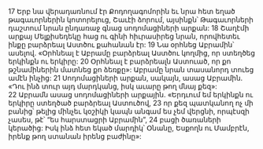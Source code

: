 17 Երբ նա վերադառնում էր Քոդողագոմորին եւ նրա հետ եղած թագաւորներին կոտորելուց, Շաւէի ձորում, այսինքն՝ Թագաւորների դաշտում նրան ընդառաջ գնաց սոդոմացիների արքան:
18 Շաղէմի արքայ Մելքիսեդեկը հաց ու գինի հիւրասիրեց նրան, որովհետեւ ինքը բարձրեալ Աստծու քահանան էր: 19 Նա օրհնեց Աբրամին՝ ասելով. «Օրհնեալ է Աբրամը բարձրեալ Աստծու կողմից, որ ստեղծեց երկինքն ու երկիրը: 20 Օրհնեալ է բարձրեալն Աստուած, որ քո թշնամիներին մատնեց քո ձեռքը»: Աբրամը նրան տասանորդ տուեց ամէն ինչից: 21 Սոդոմացիների արքան, սակայն, ասաց Աբրամին. «Դու ինձ տուր այդ մարդկանց, իսկ աւարը թող մնայ քեզ»: 22 Աբրամն ասաց սոդոմացիների արքային. «Երդւում եմ երկինքն ու երկիրը ստեղծած բարձրեալ Աստուծով, 23 որ քեզ պատկանող ոչ մի բանից՝ թելից մինչեւ կօշիկի կապն անգամ ես չեմ վերցնի, որպէսզի չասես, թէ՝ “ես հարստացրի Աբրամին”, 24 բացի ծառաների կերածից: Իսկ ինձ հետ եկած մարդիկ՝ Օնանը, Եսքողն ու Մամբրէն, իրենք թող ստանան իրենց բաժինը»:
